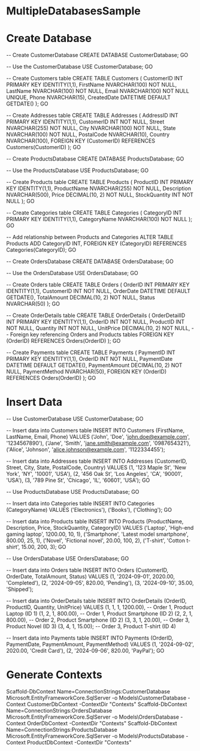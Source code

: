 # MultipleDatabasesSample

# Create Database
-- Create CustomerDatabase
CREATE DATABASE CustomerDatabase;
GO

-- Use the CustomerDatabase
USE CustomerDatabase;
GO

-- Create Customers table
CREATE TABLE Customers (
    CustomerID INT PRIMARY KEY IDENTITY(1,1),
    FirstName NVARCHAR(100) NOT NULL,
    LastName NVARCHAR(100) NOT NULL,
    Email NVARCHAR(100) NOT NULL UNIQUE,
    Phone NVARCHAR(15),
    CreatedDate DATETIME DEFAULT GETDATE()
);
GO

-- Create Addresses table
CREATE TABLE Addresses (
    AddressID INT PRIMARY KEY IDENTITY(1,1),
    CustomerID INT NOT NULL,
    Street NVARCHAR(255) NOT NULL,
    City NVARCHAR(100) NOT NULL,
    State NVARCHAR(100) NOT NULL,
    PostalCode NVARCHAR(10),
    Country NVARCHAR(100),
    FOREIGN KEY (CustomerID) REFERENCES Customers(CustomerID)
);
GO

-- Create ProductsDatabase
CREATE DATABASE ProductsDatabase;
GO

-- Use the ProductsDatabase
USE ProductsDatabase;
GO

-- Create Products table
CREATE TABLE Products (
    ProductID INT PRIMARY KEY IDENTITY(1,1),
    ProductName NVARCHAR(255) NOT NULL,
    Description NVARCHAR(500),
    Price DECIMAL(10, 2) NOT NULL,
    StockQuantity INT NOT NULL
);
GO

-- Create Categories table
CREATE TABLE Categories (
    CategoryID INT PRIMARY KEY IDENTITY(1,1),
    CategoryName NVARCHAR(100) NOT NULL
);
GO

-- Add relationship between Products and Categories
ALTER TABLE Products
ADD CategoryID INT,
FOREIGN KEY (CategoryID) REFERENCES Categories(CategoryID);
GO


-- Create OrdersDatabase
CREATE DATABASE OrdersDatabase;
GO

-- Use the OrdersDatabase
USE OrdersDatabase;
GO

-- Create Orders table
CREATE TABLE Orders (
    OrderID INT PRIMARY KEY IDENTITY(1,1),
    CustomerID INT NOT NULL,
    OrderDate DATETIME DEFAULT GETDATE(),
    TotalAmount DECIMAL(10, 2) NOT NULL,
    Status NVARCHAR(50)
);
GO

-- Create OrderDetails table
CREATE TABLE OrderDetails (
    OrderDetailID INT PRIMARY KEY IDENTITY(1,1),
    OrderID INT NOT NULL,
    ProductID INT NOT NULL,
    Quantity INT NOT NULL,
    UnitPrice DECIMAL(10, 2) NOT NULL,
    -- Foreign key referencing Orders and Products tables
    FOREIGN KEY (OrderID) REFERENCES Orders(OrderID)
);
GO

-- Create Payments table
CREATE TABLE Payments (
    PaymentID INT PRIMARY KEY IDENTITY(1,1),
    OrderID INT NOT NULL,
    PaymentDate DATETIME DEFAULT GETDATE(),
    PaymentAmount DECIMAL(10, 2) NOT NULL,
    PaymentMethod NVARCHAR(50),
    FOREIGN KEY (OrderID) REFERENCES Orders(OrderID)
);
GO

# Insert Data
-- Use CustomerDatabase
USE CustomerDatabase;
GO

-- Insert data into Customers table
INSERT INTO Customers (FirstName, LastName, Email, Phone)
VALUES 
('John', 'Doe', 'john.doe@example.com', '1234567890'),
('Jane', 'Smith', 'jane.smith@example.com', '0987654321'),
('Alice', 'Johnson', 'alice.johnson@example.com', '1122334455');

-- Insert data into Addresses table
INSERT INTO Addresses (CustomerID, Street, City, State, PostalCode, Country)
VALUES 
(1, '123 Maple St', 'New York', 'NY', '10001', 'USA'),
(2, '456 Oak St', 'Los Angeles', 'CA', '90001', 'USA'),
(3, '789 Pine St', 'Chicago', 'IL', '60601', 'USA');
GO


-- Use ProductsDatabase
USE ProductsDatabase;
GO

-- Insert data into Categories table
INSERT INTO Categories (CategoryName)
VALUES 
('Electronics'),
('Books'),
('Clothing');
GO

-- Insert data into Products table
INSERT INTO Products (ProductName, Description, Price, StockQuantity, CategoryID)
VALUES 
('Laptop', 'High-end gaming laptop', 1200.00, 10, 1),
('Smartphone', 'Latest model smartphone', 800.00, 25, 1),
('Novel', 'Fictional novel', 20.00, 100, 2),
('T-shirt', 'Cotton t-shirt', 15.00, 200, 3);
GO


-- Use OrdersDatabase
USE OrdersDatabase;
GO

-- Insert data into Orders table
INSERT INTO Orders (CustomerID, OrderDate, TotalAmount, Status)
VALUES 
(1, '2024-09-01', 2020.00, 'Completed'),
(2, '2024-09-05', 820.00, 'Pending'),
(3, '2024-09-10', 35.00, 'Shipped');

-- Insert data into OrderDetails table
INSERT INTO OrderDetails (OrderID, ProductID, Quantity, UnitPrice)
VALUES 
(1, 1, 1, 1200.00), -- Order 1, Product Laptop (ID 1)
(1, 2, 1, 800.00),  -- Order 1, Product Smartphone (ID 2)
(2, 2, 1, 800.00),  -- Order 2, Product Smartphone (ID 2)
(3, 3, 1, 20.00),   -- Order 3, Product Novel (ID 3)
(3, 4, 1, 15.00);   -- Order 3, Product T-shirt (ID 4)

-- Insert data into Payments table
INSERT INTO Payments (OrderID, PaymentDate, PaymentAmount, PaymentMethod)
VALUES 
(1, '2024-09-02', 2020.00, 'Credit Card'),
(2, '2024-09-06', 820.00, 'PayPal');
GO

# Generate Contexts
Scaffold-DbContext Name=ConnectionStrings:CustomerDatabase Microsoft.EntityFrameworkCore.SqlServer -o Models\CustomerDatabase -Context CustomerDbContext -ContextDir "Contexts"
Scaffold-DbContext Name=ConnectionStrings:OrdersDatabase Microsoft.EntityFrameworkCore.SqlServer -o Models\OrdersDatabase -Context OrderDbContext -ContextDir "Contexts"
Scaffold-DbContext Name=ConnectionStrings:ProductsDatabase Microsoft.EntityFrameworkCore.SqlServer -o Models\ProductsDatabase -Context ProductDbContext -ContextDir "Contexts"
